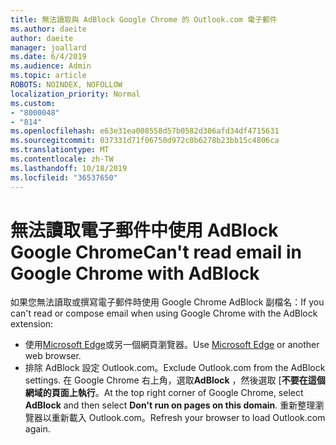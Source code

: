 ```yaml
---
title: 無法讀取與 AdBlock Google Chrome 的 Outlook.com 電子郵件
ms.author: daeite
author: daeite
manager: joallard
ms.date: 6/4/2019
ms.audience: Admin
ms.topic: article
ROBOTS: NOINDEX, NOFOLLOW
localization_priority: Normal
ms.custom:
- "8000048"
- "814"
ms.openlocfilehash: e63e31ea008558d57b0582d306afd34df4715631
ms.sourcegitcommit: 037331d71f06750d972c0b6278b23bb15c4806ca
ms.translationtype: MT
ms.contentlocale: zh-TW
ms.lasthandoff: 10/18/2019
ms.locfileid: "36537650"
---
```

# <a name="cant-read-email-in-google-chrome-with-adblock"></a><span data-ttu-id="6c47d-102">無法讀取電子郵件中使用 AdBlock Google Chrome</span><span class="sxs-lookup"><span data-stu-id="6c47d-102">Can't read email in Google Chrome with AdBlock</span></span>

<span data-ttu-id="6c47d-103">如果您無法讀取或撰寫電子郵件時使用 Google Chrome AdBlock 副檔名：</span><span class="sxs-lookup"><span data-stu-id="6c47d-103">If you can't read or compose email when using Google Chrome with the AdBlock extension:</span></span>

- <span data-ttu-id="6c47d-104">使用[Microsoft Edge](https://go.microsoft.com/fwlink/p/?linkid=2001503&amp;clcid=0x409)或另一個網頁瀏覽器。</span><span class="sxs-lookup"><span data-stu-id="6c47d-104">Use [Microsoft Edge](https://go.microsoft.com/fwlink/p/?linkid=2001503&amp;clcid=0x409) or another web browser.</span></span>
- <span data-ttu-id="6c47d-105">排除 AdBlock 設定 Outlook.com。</span><span class="sxs-lookup"><span data-stu-id="6c47d-105">Exclude Outlook.com from the AdBlock settings.</span></span> <span data-ttu-id="6c47d-106">在 Google Chrome 右上角，選取**AdBlock** ，然後選取 [**不要在這個網域的頁面上執行**。</span><span class="sxs-lookup"><span data-stu-id="6c47d-106">At the top right corner of Google Chrome, select **AdBlock** and then select **Don't run on pages on this domain**.</span></span> <span data-ttu-id="6c47d-107">重新整理瀏覽器以重新載入 Outlook.com。</span><span class="sxs-lookup"><span data-stu-id="6c47d-107">Refresh your browser to load Outlook.com again.</span></span>